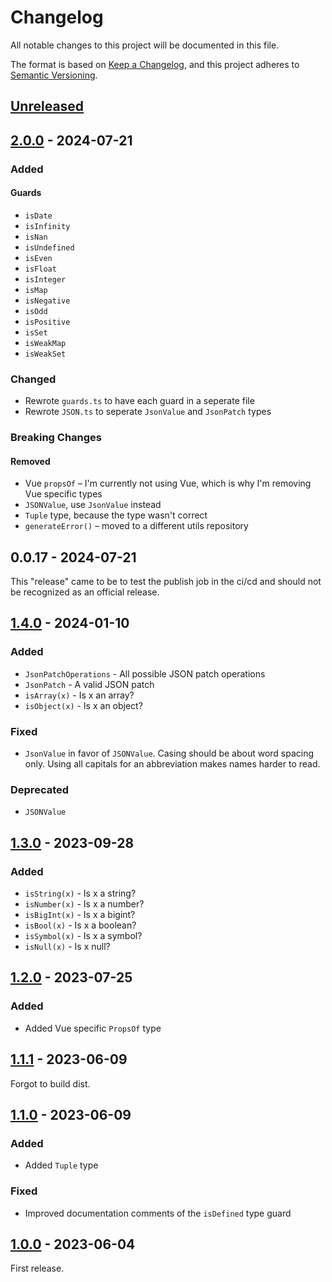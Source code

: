 # Changelog

All notable changes to this project will be documented in this file.

The format is based on [Keep a Changelog](https://keepachangelog.com/en/1.0.0/),
and this project adheres to [Semantic Versioning](https://semver.org/spec/v2.0.0.html).

## [Unreleased]

## [2.0.0] - 2024-07-21

### Added

#### Guards

- `isDate`
- `isInfinity`
- `isNan`
- `isUndefined`
- `isEven`
- `isFloat`
- `isInteger`
- `isMap`
- `isNegative`
- `isOdd`
- `isPositive`
- `isSet`
- `isWeakMap`
- `isWeakSet`

### Changed

- Rewrote `guards.ts` to have each guard in a seperate file
- Rewrote `JSON.ts` to seperate `JsonValue` and `JsonPatch` types

### Breaking Changes

#### Removed

- Vue `propsOf` – I'm currently not using Vue, which is why I'm removing Vue specific
  types
- `JSONValue`, use `JsonValue` instead
- `Tuple` type, because the type wasn't correct
- `generateError()` – moved to a different utils repository

## 0.0.17 - 2024-07-21

This "release" came to be to test the publish job in the ci/cd and should not
be recognized as an official release.

## [1.4.0] - 2024-01-10

### Added

- `JsonPatchOperations` - All possible JSON patch operations
- `JsonPatch` - A valid JSON patch
- `isArray(x)` - Is x an array?
- `isObject(x)` - Is x an object?

### Fixed

- `JsonValue` in favor of `JSONValue`. Casing should be about word spacing only.
  Using all capitals for an abbreviation makes names harder to read.

### Deprecated

- `JSONValue`

## [1.3.0] - 2023-09-28

### Added

- `isString(x)` - Is x a string?
- `isNumber(x)` - Is x a number?
- `isBigInt(x)` - Is x a bigint?
- `isBool(x)` - Is x a boolean?
- `isSymbol(x)` - Is x a symbol?
- `isNull(x)` - Is x null?

## [1.2.0] - 2023-07-25

### Added

- Added Vue specific `PropsOf` type

## [1.1.1] - 2023-06-09

Forgot to build dist.

## [1.1.0] - 2023-06-09

### Added

- Added `Tuple` type

### Fixed

- Improved documentation comments of the `isDefined` type guard

## [1.0.0] - 2023-06-04

First release.

[unreleased]: https://github.com/martendebruijn/types/compare/2.0.0...HEAD
[2.0.0]: https://github.com/martendebruijn/types/compare/1.4.0...2.0.0
[1.4.0]: https://github.com/martendebruijn/types/compare/1.3.0...1.4.0
[1.3.0]: https://github.com/martendebruijn/types/compare/1.2.0...1.3.0
[1.2.0]: https://github.com/martendebruijn/types/compare/1.1.1...1.2.0
[1.1.1]: https://github.com/martendebruijn/types/compare/1.1.0...1.1.1
[1.1.0]: https://github.com/martendebruijn/types/compare/1.0.0...1.1.0
[1.0.0]: https://github.com/martendebruijn/types/releases/tag/1.0.0
